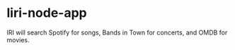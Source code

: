 # liri-node-app
IRI will search Spotify for songs, Bands in Town for concerts, and OMDB for movies.
